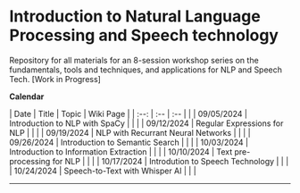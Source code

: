 # Introduction to Natural Language Processing and Speech technology
Repository for all materials for an 8-session workshop series on the fundamentals, tools and techniques, and applications for NLP and Speech Tech.
[Work in Progress]

**Calendar**

| Date | Title | Topic | Wiki Page |
| :--: | :-- | :-- | |
| 09/05/2024 | Introduction to NLP with SpaCy |   | |
| 09/12/2024 | Regular Expressions for NLP |   | |
| 09/19/2024 | NLP with Recurrant Neural Networks |   | |
| 09/26/2024 | Introduction to Semantic Search |   | |
| 10/03/2024 | Introduction to Information Extraction |   | |
| 10/10/2024 | Text pre-processing for NLP |   | |
| 10/17/2024 | Introdution to Speech Technology |   | |
| 10/24/2024 | Speech-to-Text with Whisper AI |   | |

*** 



